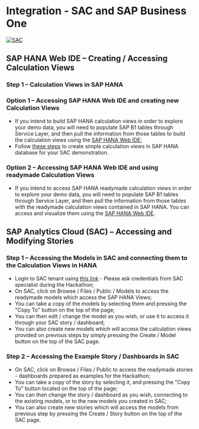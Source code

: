 # Integration - SAC and SAP Business One

[![SAC](https://blogs.sap.com/wp-content/uploads/2016/08/boc_overview_top.png)]()

## SAP HANA Web IDE – Creating / Accessing Calculation Views
### Step 1 – Calculation Views in SAP HANA
### Option 1 – Accessing SAP HANA Web IDE and creating new Calculation Views
* If you intend to build SAP HANA calculation views in order to explore your demo data, you will need to populate SAP B1 tables through Service Layer, and then pull the information from those tables to build the calculation views using the [SAP HANA Web IDE](http://hana_server:8000/sap/hana/ide/editor);
* Follow [these steps](Modeling_Hackaton.pptx) to create simple calculation views in SAP HANA database for your SAC demonstration.

### Option 2 – Accessing SAP HANA Web IDE and using readymade Calculation Views
* If you intend to access SAP HANA readymade calculation views in order to explore your demo data, you will need to populate SAP B1 tables through Service Layer, and then pull the information from those tables with the readymade calculation views contained in SAP HANA. You can access and visualize them using the [SAP HANA Web IDE](http://hana_server:8000/sap/hana/ide/editor).

## SAP Analytics Cloud (SAC) – Accessing and Modifying Stories

### Step 1 – Accessing the Models in SAC and connecting them to the Calculation Views in HANA
* Login to SAC tenant using [this link](https://b1-benelux.eu1.sapanalytics.cloud) - Please ask credentials from SAC specialist during the Hackathon;
* On SAC, click on Browse / Files / Public / Models to access the readymade models which access the SAP HANA Views;
* You can take a copy of the models by selecting them and pressing the "Copy To" button on the top of the page;
* You can then edit / change the model as you wish, or use it to access it through your SAC story / dashboard;
* You can also create new models which will access the calculation views provided on previous steps by simply pressing the Create / Model button on the top of the SAC page.

### Step 2 – Accessing the Example Story / Dashboards in SAC

* On SAC, click on Browse / Files / Public to access the readymade stories - dashboards prepared as examples for the Hackathon;
* You can take a copy of the story by selecting it, and pressing the "Copy To" button located on the top of the page;
* You can then change the story / dashboard as you wish, connecting to the existing models, or to the new models you created in SAC;
* You can also create new stories which will access the models from previous step by pressing the Create / Story button on the top of the SAC page.